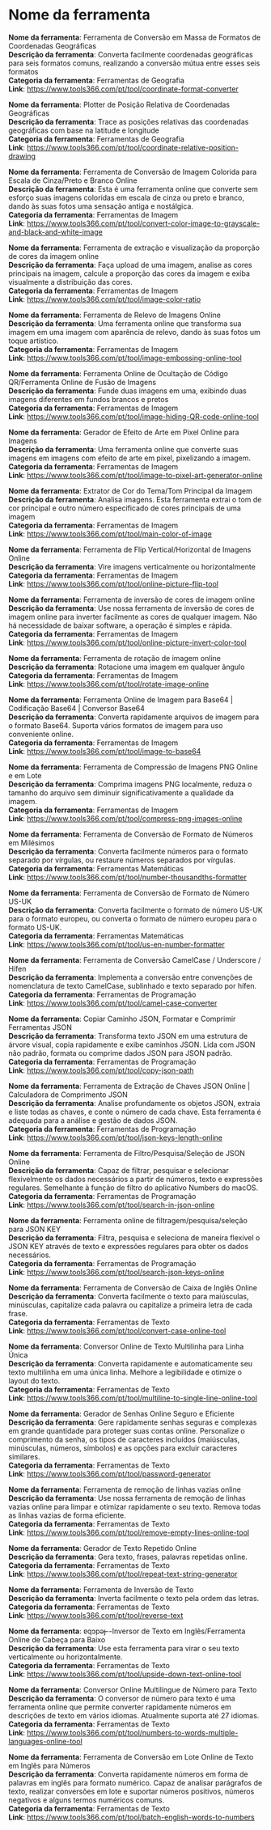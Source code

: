 # Nome da ferramenta

**Nome da ferramenta**: Ferramenta de Conversão em Massa de Formatos de Coordenadas Geográficas  
**Descrição da ferramenta**: Converta facilmente coordenadas geográficas para seis formatos comuns, realizando a conversão mútua entre esses seis formatos  
**Categoria da ferramenta**: Ferramentas de Geografia  
**Link**: https://www.tools366.com/pt/tool/coordinate-format-converter


**Nome da ferramenta**: Plotter de Posição Relativa de Coordenadas Geográficas  
**Descrição da ferramenta**: Trace as posições relativas das coordenadas geográficas com base na latitude e longitude  
**Categoria da ferramenta**: Ferramentas de Geografia  
**Link**: https://www.tools366.com/pt/tool/coordinate-relative-position-drawing


**Nome da ferramenta**: Ferramenta de Conversão de Imagem Colorida para Escala de Cinza/Preto e Branco Online  
**Descrição da ferramenta**: Esta é uma ferramenta online que converte sem esforço suas imagens coloridas em escala de cinza ou preto e branco, dando às suas fotos uma sensação antiga e nostálgica.  
**Categoria da ferramenta**: Ferramentas de Imagem  
**Link**: https://www.tools366.com/pt/tool/convert-color-image-to-grayscale-and-black-and-white-image


**Nome da ferramenta**: Ferramenta de extração e visualização da proporção de cores da imagem online  
**Descrição da ferramenta**: Faça upload de uma imagem, analise as cores principais na imagem, calcule a proporção das cores da imagem e exiba visualmente a distribuição das cores.  
**Categoria da ferramenta**: Ferramentas de Imagem  
**Link**: https://www.tools366.com/pt/tool/image-color-ratio


**Nome da ferramenta**: Ferramenta de Relevo de Imagens Online  
**Descrição da ferramenta**: Uma ferramenta online que transforma sua imagem em uma imagem com aparência de relevo, dando às suas fotos um toque artístico.  
**Categoria da ferramenta**: Ferramentas de Imagem  
**Link**: https://www.tools366.com/pt/tool/image-embossing-online-tool


**Nome da ferramenta**: Ferramenta Online de Ocultação de Código QR/Ferramenta Online de Fusão de Imagens  
**Descrição da ferramenta**: Funde duas imagens em uma, exibindo duas imagens diferentes em fundos brancos e pretos  
**Categoria da ferramenta**: Ferramentas de Imagem  
**Link**: https://www.tools366.com/pt/tool/image-hiding-QR-code-online-tool


**Nome da ferramenta**: Gerador de Efeito de Arte em Pixel Online para Imagens  
**Descrição da ferramenta**: Uma ferramenta online que converte suas imagens em imagens com efeito de arte em pixel, pixelizando a imagem.  
**Categoria da ferramenta**: Ferramentas de Imagem  
**Link**: https://www.tools366.com/pt/tool/image-to-pixel-art-generator-online


**Nome da ferramenta**: Extrator de Cor do Tema/Tom Principal da Imagem  
**Descrição da ferramenta**: Analisa imagens. Esta ferramenta extrai o tom de cor principal e outro número especificado de cores principais de uma imagem  
**Categoria da ferramenta**: Ferramentas de Imagem  
**Link**: https://www.tools366.com/pt/tool/main-color-of-image


**Nome da ferramenta**: Ferramenta de Flip Vertical/Horizontal de Imagens Online  
**Descrição da ferramenta**: Vire imagens verticalmente ou horizontalmente  
**Categoria da ferramenta**: Ferramentas de Imagem  
**Link**: https://www.tools366.com/pt/tool/online-picture-flip-tool


**Nome da ferramenta**: Ferramenta de inversão de cores de imagem online  
**Descrição da ferramenta**: Use nossa ferramenta de inversão de cores de imagem online para inverter facilmente as cores de qualquer imagem. Não há necessidade de baixar software, a operação é simples e rápida.  
**Categoria da ferramenta**: Ferramentas de Imagem  
**Link**: https://www.tools366.com/pt/tool/online-picture-invert-color-tool


**Nome da ferramenta**: Ferramenta de rotação de imagem online  
**Descrição da ferramenta**: Rotacione uma imagem em qualquer ângulo  
**Categoria da ferramenta**: Ferramentas de Imagem  
**Link**: https://www.tools366.com/pt/tool/rotate-image-online


**Nome da ferramenta**: Ferramenta Online de Imagem para Base64 | Codificação Base64 | Conversor Base64  
**Descrição da ferramenta**: Converta rapidamente arquivos de imagem para o formato Base64. Suporta vários formatos de imagem para uso conveniente online.  
**Categoria da ferramenta**: Ferramentas de Imagem  
**Link**: https://www.tools366.com/pt/tool/image-to-base64


**Nome da ferramenta**: Ferramenta de Compressão de Imagens PNG Online e em Lote  
**Descrição da ferramenta**: Comprima imagens PNG localmente, reduza o tamanho do arquivo sem diminuir significativamente a qualidade da imagem.  
**Categoria da ferramenta**: Ferramentas de Imagem  
**Link**: https://www.tools366.com/pt/tool/compress-png-images-online


**Nome da ferramenta**: Ferramenta de Conversão de Formato de Números em Milésimos  
**Descrição da ferramenta**: Converta facilmente números para o formato separado por vírgulas, ou restaure números separados por vírgulas.  
**Categoria da ferramenta**: Ferramentas Matemáticas  
**Link**: https://www.tools366.com/pt/tool/number-thousandths-formatter


**Nome da ferramenta**: Ferramenta de Conversão de Formato de Número US-UK  
**Descrição da ferramenta**: Converta facilmente o formato de número US-UK para o formato europeu, ou converta o formato de número europeu para o formato US-UK.  
**Categoria da ferramenta**: Ferramentas Matemáticas  
**Link**: https://www.tools366.com/pt/tool/us-en-number-formatter


**Nome da ferramenta**: Ferramenta de Conversão CamelCase / Underscore / Hífen  
**Descrição da ferramenta**: Implementa a conversão entre convenções de nomenclatura de texto CamelCase, sublinhado e texto separado por hífen.  
**Categoria da ferramenta**: Ferramentas de Programação  
**Link**: https://www.tools366.com/pt/tool/camel-case-converter


**Nome da ferramenta**: Copiar Caminho JSON, Formatar e Comprimir Ferramentas JSON  
**Descrição da ferramenta**: Transforma texto JSON em uma estrutura de árvore visual, copia rapidamente e exibe caminhos JSON. Lida com JSON não padrão, formata ou comprime dados JSON para JSON padrão.  
**Categoria da ferramenta**: Ferramentas de Programação  
**Link**: https://www.tools366.com/pt/tool/copy-json-path


**Nome da ferramenta**: Ferramenta de Extração de Chaves JSON Online | Calculadora de Comprimento JSON  
**Descrição da ferramenta**: Analise profundamente os objetos JSON, extraia e liste todas as chaves, e conte o número de cada chave. Esta ferramenta é adequada para a análise e gestão de dados JSON.  
**Categoria da ferramenta**: Ferramentas de Programação  
**Link**: https://www.tools366.com/pt/tool/json-keys-length-online


**Nome da ferramenta**: Ferramenta de Filtro/Pesquisa/Seleção de JSON Online  
**Descrição da ferramenta**: Capaz de filtrar, pesquisar e selecionar flexivelmente os dados necessários a partir de números, texto e expressões regulares. Semelhante à função de filtro do aplicativo Numbers do macOS.  
**Categoria da ferramenta**: Ferramentas de Programação  
**Link**: https://www.tools366.com/pt/tool/search-in-json-online


**Nome da ferramenta**: Ferramenta online de filtragem/pesquisa/seleção para JSON KEY  
**Descrição da ferramenta**: Filtra, pesquisa e seleciona de maneira flexível o JSON KEY através de texto e expressões regulares para obter os dados necessários.  
**Categoria da ferramenta**: Ferramentas de Programação  
**Link**: https://www.tools366.com/pt/tool/search-json-keys-online


**Nome da ferramenta**: Ferramenta de Conversão de Caixa de Inglês Online  
**Descrição da ferramenta**: Converta facilmente o texto para maiúsculas, minúsculas, capitalize cada palavra ou capitalize a primeira letra de cada frase.  
**Categoria da ferramenta**: Ferramentas de Texto  
**Link**: https://www.tools366.com/pt/tool/convert-case-online-tool


**Nome da ferramenta**: Conversor Online de Texto Multilinha para Linha Única  
**Descrição da ferramenta**: Converta rapidamente e automaticamente seu texto multilinha em uma única linha. Melhore a legibilidade e otimize o layout do texto.  
**Categoria da ferramenta**: Ferramentas de Texto  
**Link**: https://www.tools366.com/pt/tool/multiline-to-single-line-online-tool


**Nome da ferramenta**: Gerador de Senhas Online Seguro e Eficiente  
**Descrição da ferramenta**: Gere rapidamente senhas seguras e complexas em grande quantidade para proteger suas contas online. Personalize o comprimento da senha, os tipos de caracteres incluídos (maiúsculas, minúsculas, números, símbolos) e as opções para excluir caracteres similares.  
**Categoria da ferramenta**: Ferramentas de Texto  
**Link**: https://www.tools366.com/pt/tool/password-generator


**Nome da ferramenta**: Ferramenta de remoção de linhas vazias online  
**Descrição da ferramenta**: Use nossa ferramenta de remoção de linhas vazias online para limpar e otimizar rapidamente o seu texto. Remova todas as linhas vazias de forma eficiente.  
**Categoria da ferramenta**: Ferramentas de Texto  
**Link**: https://www.tools366.com/pt/tool/remove-empty-lines-online-tool


**Nome da ferramenta**: Gerador de Texto Repetido Online  
**Descrição da ferramenta**: Gera texto, frases, palavras repetidas online.  
**Categoria da ferramenta**: Ferramentas de Texto  
**Link**: https://www.tools366.com/pt/tool/repeat-text-string-generator


**Nome da ferramenta**: Ferramenta de Inversão de Texto  
**Descrição da ferramenta**: Inverta facilmente o texto pela ordem das letras.  
**Categoria da ferramenta**: Ferramentas de Texto  
**Link**: https://www.tools366.com/pt/tool/reverse-text


**Nome da ferramenta**: ɐqɔpǝɟ--Inversor de Texto em Inglês/Ferramenta Online de Cabeça para Baixo  
**Descrição da ferramenta**: Use esta ferramenta para virar o seu texto verticalmente ou horizontalmente.  
**Categoria da ferramenta**: Ferramentas de Texto  
**Link**: https://www.tools366.com/pt/tool/upside-down-text-online-tool


**Nome da ferramenta**: Conversor Online Multilíngue de Número para Texto  
**Descrição da ferramenta**: O conversor de número para texto é uma ferramenta online que permite converter rapidamente números em descrições de texto em vários idiomas. Atualmente suporta até 27 idiomas.  
**Categoria da ferramenta**: Ferramentas de Texto  
**Link**: https://www.tools366.com/pt/tool/numbers-to-words-multiple-languages-online-tool


**Nome da ferramenta**: Ferramenta de Conversão em Lote Online de Texto em Inglês para Números  
**Descrição da ferramenta**: Converta rapidamente números em forma de palavras em inglês para formato numérico. Capaz de analisar parágrafos de texto, realizar conversões em lote e suportar números positivos, números negativos e alguns termos numéricos comuns.  
**Categoria da ferramenta**: Ferramentas de Texto  
**Link**: https://www.tools366.com/pt/tool/batch-english-words-to-numbers


